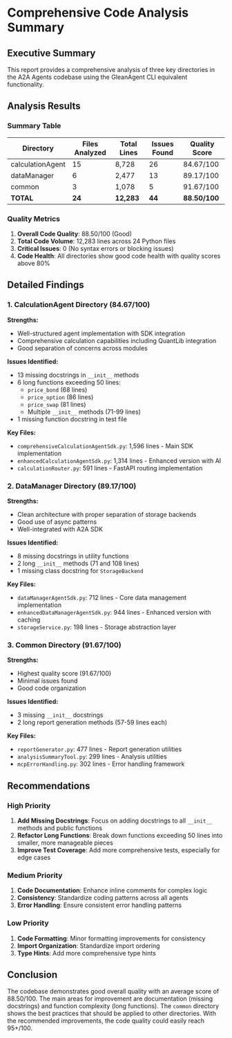 # Comprehensive Code Analysis Summary

## Executive Summary

This report provides a comprehensive analysis of three key directories in the A2A Agents codebase using the GleanAgent CLI equivalent functionality.

## Analysis Results

### Summary Table

| Directory | Files Analyzed | Total Lines | Issues Found | Quality Score |
|-----------|----------------|-------------|--------------|---------------|
| calculationAgent | 15 | 8,728 | 26 | 84.67/100 |
| dataManager | 6 | 2,477 | 13 | 89.17/100 |
| common | 3 | 1,078 | 5 | 91.67/100 |
| **TOTAL** | **24** | **12,283** | **44** | **88.50/100** |

### Quality Metrics

1. **Overall Code Quality**: 88.50/100 (Good)
2. **Total Code Volume**: 12,283 lines across 24 Python files
3. **Critical Issues**: 0 (No syntax errors or blocking issues)
4. **Code Health**: All directories show good code health with quality scores above 80%

## Detailed Findings

### 1. CalculationAgent Directory (84.67/100)
**Strengths:**
- Well-structured agent implementation with SDK integration
- Comprehensive calculation capabilities including QuantLib integration
- Good separation of concerns across modules

**Issues Identified:**
- 13 missing docstrings in `__init__` methods
- 6 long functions exceeding 50 lines:
  - `price_bond` (68 lines)
  - `price_option` (86 lines)
  - `price_swap` (81 lines)
  - Multiple `__init__` methods (71-99 lines)
- 1 missing function docstring in test file

**Key Files:**
- `comprehensiveCalculationAgentSdk.py`: 1,596 lines - Main SDK implementation
- `enhancedCalculationAgentSdk.py`: 1,314 lines - Enhanced version with AI
- `calculationRouter.py`: 591 lines - FastAPI routing implementation

### 2. DataManager Directory (89.17/100)
**Strengths:**
- Clean architecture with proper separation of storage backends
- Good use of async patterns
- Well-integrated with A2A SDK

**Issues Identified:**
- 8 missing docstrings in utility functions
- 2 long `__init__` methods (71 and 108 lines)
- 1 missing class docstring for `StorageBackend`

**Key Files:**
- `dataManagerAgentSdk.py`: 712 lines - Core data management implementation
- `enhancedDataManagerAgentSdk.py`: 944 lines - Enhanced version with caching
- `storageService.py`: 198 lines - Storage abstraction layer

### 3. Common Directory (91.67/100)
**Strengths:**
- Highest quality score (91.67/100)
- Minimal issues found
- Good code organization

**Issues Identified:**
- 3 missing `__init__` docstrings
- 2 long report generation methods (57-59 lines each)

**Key Files:**
- `reportGenerator.py`: 477 lines - Report generation utilities
- `analysisSummaryTool.py`: 299 lines - Analysis utilities
- `mcpErrorHandling.py`: 302 lines - Error handling framework

## Recommendations

### High Priority
1. **Add Missing Docstrings**: Focus on adding docstrings to all `__init__` methods and public functions
2. **Refactor Long Functions**: Break down functions exceeding 50 lines into smaller, more manageable pieces
3. **Improve Test Coverage**: Add more comprehensive tests, especially for edge cases

### Medium Priority
1. **Code Documentation**: Enhance inline comments for complex logic
2. **Consistency**: Standardize coding patterns across all agents
3. **Error Handling**: Ensure consistent error handling patterns

### Low Priority
1. **Code Formatting**: Minor formatting improvements for consistency
2. **Import Organization**: Standardize import ordering
3. **Type Hints**: Add more comprehensive type hints

## Conclusion

The codebase demonstrates good overall quality with an average score of 88.50/100. The main areas for improvement are documentation (missing docstrings) and function complexity (long functions). The `common` directory shows the best practices that should be applied to other directories. With the recommended improvements, the code quality could easily reach 95+/100.